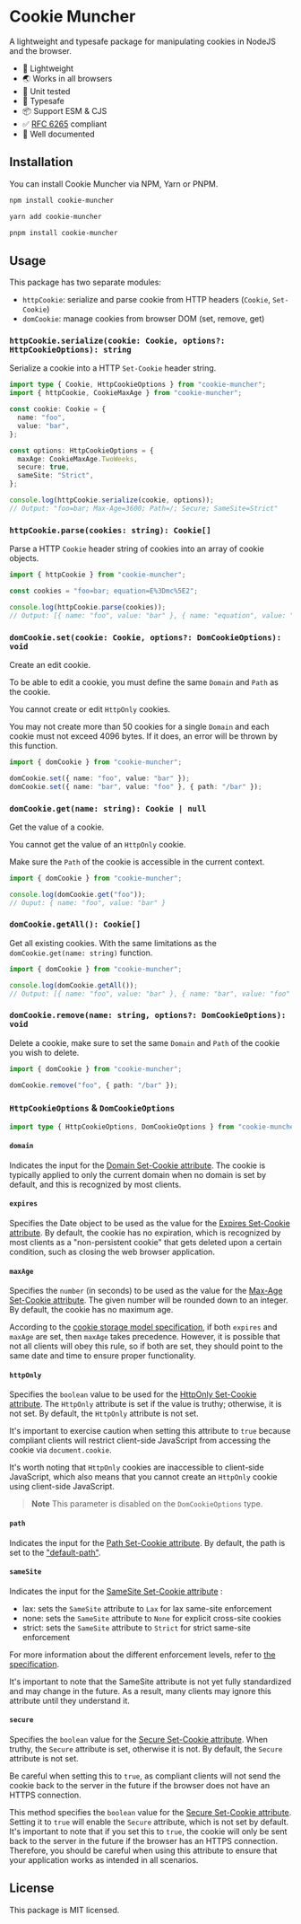 # Cookie Muncher
A lightweight and typesafe package for manipulating cookies in NodeJS and the browser.

- 🚀 Lightweight
- 🌏 Works in all browsers
- 🧪 Unit tested  
- 🔷 Typesafe
- 📦 Support ESM & CJS  
- ✅ [RFC 6265](https://datatracker.ietf.org/doc/html/rfc6265) compliant
- 📖 Well documented

## Installation
You can install Cookie Muncher via NPM, Yarn or PNPM.

```sh
npm install cookie-muncher
```

```sh
yarn add cookie-muncher
```

```sh
pnpm install cookie-muncher
```

## Usage
This package has two separate modules:
- `httpCookie`: serialize and parse cookie from HTTP headers (`Cookie`, `Set-Cookie`)
- `domCookie`: manage cookies from browser DOM (set, remove, get)

### `httpCookie.serialize(cookie: Cookie, options?: HttpCookieOptions): string`
Serialize a cookie into a HTTP `Set-Cookie` header string.

```ts
import type { Cookie, HttpCookieOptions } from "cookie-muncher";
import { httpCookie, CookieMaxAge } from "cookie-muncher";

const cookie: Cookie = {
  name: "foo",
  value: "bar",
};

const options: HttpCookieOptions = {
  maxAge: CookieMaxAge.TwoWeeks,
  secure: true,
  sameSite: "Strict",
};

console.log(httpCookie.serialize(cookie, options));
// Output: "foo=bar; Max-Age=3600; Path=/; Secure; SameSite=Strict"
```

### `httpCookie.parse(cookies: string): Cookie[]`
Parse a HTTP `Cookie` header string of cookies into an array of cookie objects.

```ts
import { httpCookie } from "cookie-muncher";

const cookies = "foo=bar; equation=E%3Dmc%5E2";

console.log(httpCookie.parse(cookies));
// Output: [{ name: "foo", value: "bar" }, { name: "equation", value: "E=mc^2" }]
```

### `domCookie.set(cookie: Cookie, options?: DomCookieOptions): void`
Create an edit cookie. 

To be able to edit a cookie, you must define the same `Domain` and `Path` as the cookie.

You cannot create or edit `HttpOnly` cookies.

You may not create more than 50 cookies for a single `Domain` and each cookie must not exceed 4096 bytes. If it does, an error will be thrown by this function.

```ts
import { domCookie } from "cookie-muncher";

domCookie.set({ name: "foo", value: "bar" });
domCookie.set({ name: "bar", value: "foo" }, { path: "/bar" });

```

### `domCookie.get(name: string): Cookie | null`
Get the value of a cookie. 

You cannot get the value of an `HttpOnly` cookie. 

Make sure the `Path` of the cookie is accessible in the current context.

```ts
import { domCookie } from "cookie-muncher";

console.log(domCookie.get("foo")); 
// Ouput: { name: "foo", value: "bar" }
```

### `domCookie.getAll(): Cookie[]`
Get all existing cookies. With the same limitations as the `domCookie.get(name: string)` function.

```ts
import { domCookie } from "cookie-muncher";

console.log(domCookie.getAll());
// Output: [{ name: "foo", value: "bar" }, { name: "bar", value: "foo" }]
```

### `domCookie.remove(name: string, options?: DomCookieOptions): void`
Delete a cookie, make sure to set the same `Domain` and `Path` of the cookie you wish to delete.

```ts
import { domCookie } from "cookie-muncher";

domCookie.remove("foo", { path: "/bar" });
```

### `HttpCookieOptions` & `DomCookieOptions`
```ts
import type { HttpCookieOptions, DomCookieOptions } from "cookie-muncher";
```

#### `domain`
Indicates the input for the [Domain Set-Cookie attribute](https://datatracker.ietf.org/doc/html/rfc6265#section-5.2.3). The cookie is typically applied to only the current domain when no domain is set by default, and this is recognized by most clients.

#### `expires`
Specifies the Date object to be used as the value for the [Expires Set-Cookie attribute](https://datatracker.ietf.org/doc/html/rfc6265#section-5.2.1). By default, the cookie has no expiration, which is recognized by most clients as a "non-persistent cookie" that gets deleted upon a certain condition, such as closing the web browser application.

#### `maxAge`
Specifies the `number` (in seconds) to be used as the value for the [Max-Age Set-Cookie attribute](https://datatracker.ietf.org/doc/html/rfc6265#section-5.2.2). The given number will be rounded down to an integer. By default, the cookie has no maximum age.

According to the [cookie storage model specification](https://datatracker.ietf.org/doc/html/rfc6265#section-5.3), if both `expires` and `maxAge` are set, then `maxAge` takes precedence. However, it is possible that not all clients will obey this rule, so if both are set, they should point to the same date and time to ensure proper functionality.

#### `httpOnly`
Specifies the `boolean` value to be used for the [HttpOnly Set-Cookie attribute](https://datatracker.ietf.org/doc/html/rfc6265#section-5.2.6). The `HttpOnly` attribute is set if the value is truthy; otherwise, it is not set. By default, the `HttpOnly` attribute is not set.

It's important to exercise caution when setting this attribute to `true` because compliant clients will restrict client-side JavaScript from accessing the cookie via `document.cookie`.

It's worth noting that `HttpOnly` cookies are inaccessible to client-side JavaScript, which also means that you cannot create an `HttpOnly` cookie using client-side JavaScript.

> **Note**
> This parameter is disabled on the `DomCookieOptions` type.

#### `path`
Indicates the input for the [Path Set-Cookie attribute](https://datatracker.ietf.org/doc/html/rfc6265#section-5.2.4). By default, the path is set to the ["default-path"](https://datatracker.ietf.org/doc/html/rfc6265#section-5.1.4).

#### `sameSite`
Indicates the input for the [SameSite Set-Cookie attribute](tools.ietf.org/html/draft-ietf-httpbis-rfc6265bis-09#section-5.4.7) :
- lax: sets the `SameSite` attribute to `Lax` for lax same-site enforcement
- none: sets the `SameSite` attribute to `None` for explicit cross-site cookies
- strict: sets the `SameSite` attribute to `Strict` for strict same-site enforcement

For more information about the different enforcement levels, refer to [the specification](https://datatracker.ietf.org/doc/html/draft-ietf-httpbis-rfc6265bis-09#section-5.4.7).

It's important to note that the SameSite attribute is not yet fully standardized and may change in the future. As a result, many clients may ignore this attribute until they understand it.

#### `secure`
Specifies the `boolean` value for the [Secure Set-Cookie attribute](https://datatracker.ietf.org/doc/html/rfc6265#section-5.2.5). When truthy, the `Secure` attribute is set, otherwise it is not. By default, the `Secure` attribute is not set.

Be careful when setting this to `true`, as compliant clients will not send the cookie back to the server in the future if the browser does not have an HTTPS connection.


This method specifies the `boolean` value for the [Secure Set-Cookie attribute](https://datatracker.ietf.org/doc/html/rfc6265#section-5.2.5). Setting it to `true` will enable the `Secure` attribute, which is not set by default. It's important to note that if you set this to `true`, the cookie will only be sent back to the server in the future if the browser has an HTTPS connection. Therefore, you should be careful when using this attribute to ensure that your application works as intended in all scenarios.

## License
This package is MIT licensed.